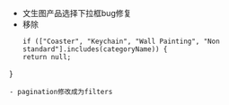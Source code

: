 - 文生图产品选择下拉框bug修复
- 移除
  ```
  if (["Coaster", "Keychain", "Wall Painting", "Non standard"].includes(categoryName)) {
  return null;
}
```
- pagination修改成为filters
